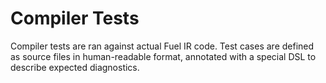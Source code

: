 #  Compiler Tests

Compiler tests are ran against actual Fuel IR code.
Test cases are defined as source files in human-readable format, annotated with a special DSL to describe expected diagnostics. 
